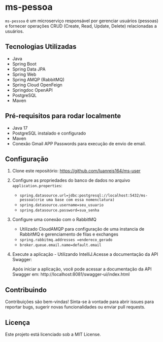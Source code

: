 # ms-pessoa

`ms-pessoa` é um microserviço responsável por gerenciar usuários (pessoas) e fornecer operações CRUD (Create, Read, Update, Delete) relacionadas a usuários.

## Tecnologias Utilizadas

- Java
- Spring Boot
- Spring Data JPA
- Spring Web
- Spring AMQP (RabbitMQ)
- Spring Cloud OpenFeign
- Springdoc OpenAPI
- PostgreSQL
- Maven

## Pré-requisitos para rodar localmente

- Java 17
- PostgreSQL instalado e configurado
- Maven
- Conexão Gmail APP Passwords para execução de envio de email.

## Configuração

1. Clone este repositório:
   https://github.com/luanreis164/ms-user
2. Configure as propriedades do banco de dados no arquivo `application.properties`:

   - `spring.datasource.url=jdbc:postgresql://localhost:5432/ms-pessoa(crie uma base com essa nomenclatura)`
   - `spring.datasource.username=seu_usuario`
   - `spring.datasource.password=sua_senha`
   
3. Configure uma conexão com o RabbitMQ
    - Utilizado CloudAMQP para configuração de uma instancia de RabbitMQ e gerenciamento de filas e exchanges
    - `spring.rabbitmq.addresses =endereco_gerado`
    - `broker.queue.email.name=default.email`
4. Execute a aplicação - Utilizando IntelliJ.Acesse a documentação da API Swagger:

   Após iniciar a aplicação, você pode acessar a documentação da API Swagger em:
   http://localhost:8081/swagger-ui/index.html

## Contribuindo
Contribuições são bem-vindas! Sinta-se à vontade para abrir issues para reportar bugs, sugerir novas funcionalidades ou enviar pull requests.

## Licença
Este projeto está licenciado sob a MIT License.